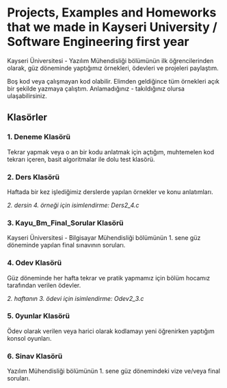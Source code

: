 # Projects, Examples and Homeworks that we made in Kayseri University / Software Engineering first year

Kayseri Üniversitesi - Yazılım Mühendisliği bölümünün ilk öğrencilerinden olarak, güz döneminde yaptığımız örnekleri, ödevleri ve projeleri paylaştım.

Boş kod veya çalışmayan kod olabilir. Elimden geldiğince tüm örnekleri açık bir şekilde yazmaya çalıştım. Anlamadığınız - takıldığınız olursa ulaşabilirsiniz.

## Klasörler 
### 1. Deneme Klasörü

Tekrar yapmak veya o an bir kodu anlatmak için açtığım, muhtemelen kod tekrarı içeren, basit algoritmalar ile dolu test klasörü.

### 2. Ders Klasörü

Haftada bir kez işlediğimiz derslerde yapılan örnekler ve konu anlatımları.

*2. dersin 4. örneği için isimlendirme: Ders2_4.c*

### 3. Kayu_Bm_Final_Sorular Klasörü

Kayseri Üniversitesi - Bilgisayar Mühendisliği bölümünün 1. sene güz döneminde yapılan final sınavının soruları.

### 4. Odev Klasörü

Güz döneminde her hafta tekrar ve pratik yapmamız için bölüm hocamız tarafından verilen ödevler.

*2. haftanın 3. ödevi için isimlendirme: Odev2_3.c*

### 5. 0yunlar Klasörü

Ödev olarak verilen veya harici olarak kodlamayı yeni öğrenirken yaptığım konsol oyunları.

### 6. Sinav Klasörü

Yazılım Mühendisliği bölümünün 1. sene güz dönemindeki vize ve/veya final soruları.
